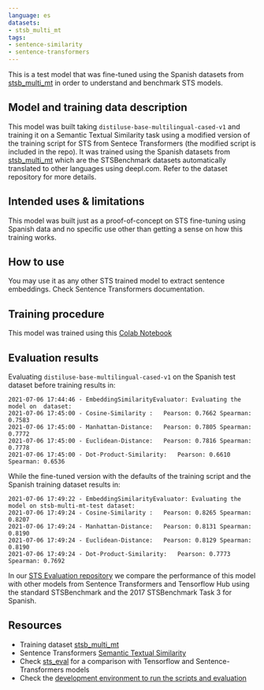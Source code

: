 ```yaml
---
language: es
datasets:
- stsb_multi_mt
tags:
- sentence-similarity
- sentence-transformers
---
```



This is a test model that was fine-tuned using the Spanish datasets from [stsb_multi_mt](https://huggingface.co/datasets/stsb_multi_mt) in order to understand and benchmark STS models.

## Model and training data description

This model was built taking `distiluse-base-multilingual-cased-v1` and training it on a Semantic Textual Similarity task using a modified version of the training script for STS from Sentece Transformers (the modified script is included in the repo). It was trained using the Spanish datasets from [stsb_multi_mt](https://huggingface.co/datasets/stsb_multi_mt) which are the STSBenchmark datasets automatically translated to other languages using deepl.com. Refer to the dataset repository for more details.

## Intended uses & limitations

This model was built just as a proof-of-concept on STS fine-tuning using Spanish data and no specific use other than getting a sense on how this training works.

## How to use

You may use it as any other STS trained model to extract sentence embeddings. Check Sentence Transformers documentation. 

## Training procedure

This model was trained using this [Colab Notebook](https://colab.research.google.com/drive/1ZNjDMFdy_lKhnD9BtbqzSbQ4LNz638ZA?usp=sharing)

## Evaluation results

Evaluating `distiluse-base-multilingual-cased-v1` on the Spanish test dataset before training results in:

```
2021-07-06 17:44:46 - EmbeddingSimilarityEvaluator: Evaluating the model on  dataset:
2021-07-06 17:45:00 - Cosine-Similarity :	Pearson: 0.7662	Spearman: 0.7583
2021-07-06 17:45:00 - Manhattan-Distance:	Pearson: 0.7805	Spearman: 0.7772
2021-07-06 17:45:00 - Euclidean-Distance:	Pearson: 0.7816	Spearman: 0.7778
2021-07-06 17:45:00 - Dot-Product-Similarity:	Pearson: 0.6610	Spearman: 0.6536
```

While the fine-tuned version with the defaults of the training script and the Spanish training dataset results in:

```
2021-07-06 17:49:22 - EmbeddingSimilarityEvaluator: Evaluating the model on stsb-multi-mt-test dataset:
2021-07-06 17:49:24 - Cosine-Similarity :	Pearson: 0.8265	Spearman: 0.8207
2021-07-06 17:49:24 - Manhattan-Distance:	Pearson: 0.8131	Spearman: 0.8190
2021-07-06 17:49:24 - Euclidean-Distance:	Pearson: 0.8129	Spearman: 0.8190
2021-07-06 17:49:24 - Dot-Product-Similarity:	Pearson: 0.7773	Spearman: 0.7692
```

In our [STS Evaluation repository](https://github.com/eduardofv/sts_eval) we compare the performance of this model with other models from Sentence Transformers and Tensorflow Hub using the standard STSBenchmark and the 2017 STSBenchmark Task 3 for Spanish.


## Resources

- Training dataset [stsb_multi_mt](https://huggingface.co/datasets/stsb_multi_mt)
- Sentence Transformers [Semantic Textual Similarity](https://www.sbert.net/examples/training/sts/README.html)
- Check [sts_eval](https://github.com/eduardofv/sts_eval) for a comparison with Tensorflow and Sentence-Transformers models
- Check the [development environment to run the scripts and evaluation](https://github.com/eduardofv/ai-denv)
